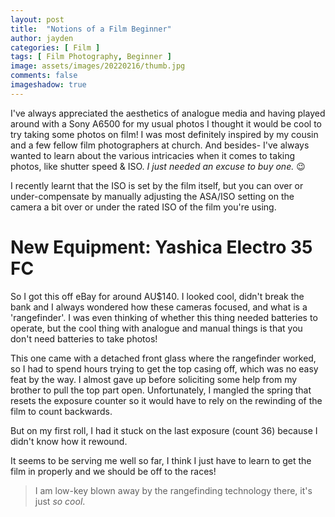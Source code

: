 ```yaml
---
layout: post
title:  "Notions of a Film Beginner"
author: jayden
categories: [ Film ]
tags: [ Film Photography, Beginner ]
image: assets/images/20220216/thumb.jpg
comments: false
imageshadow: true
---
```


I've always appreciated the aesthetics of analogue media and having played around with a Sony A6500 for my usual photos I thought it would be cool to try taking some photos on film! I was most definitely inspired by my cousin and a few fellow film photographers at church. And besides- I've always wanted to learn about the various intricacies when it comes to taking photos, like shutter speed & ISO. *I just needed an excuse to buy one.* 😉

I recently learnt that the ISO is set by the film itself, but you can over or under-compensate by manually adjusting the ASA/ISO setting on the camera a bit over or under the rated ISO of the film you're using.

# New Equipment: Yashica Electro 35 FC

So I got this off eBay for around AU$140. I looked cool, didn't break the bank and I always wondered how these cameras focused, and what is a 'rangefinder'. I was even thinking of whether this thing needed batteries to operate, but the cool thing with analogue and manual things is that you don't need batteries to take photos!

This one came with a detached front glass where the rangefinder worked, so I had to spend hours trying to get the top casing off, which was no easy feat by the way. I almost gave up before soliciting some help from my brother to pull the top part open. Unfortunately, I mangled the spring that resets the exposure counter so it would have to rely on the rewinding of the film to count backwards.

But on my first roll, I had it stuck on the last exposure (count 36) because I didn't know how it rewound.

It seems to be serving me well so far, I think I just have to learn to get the film in properly and we should be off to the races!

> I am low-key blown away by the rangefinding technology there, it's just *so cool*.